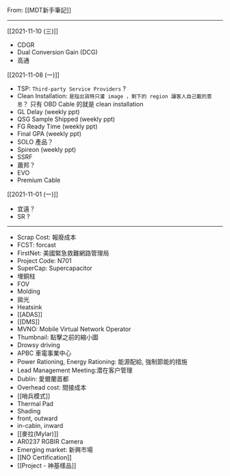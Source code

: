 From: [[MDT新手筆記]]

---

[[2021-11-10 (三)]]
- CDGR
- Dual Conversion Gain (DCG)
- 高通

[[2021-11-08 (一)]]
- TSP: `Third-party Service Providers` ?
- Clean Installation: `是指出貨時只灌 image ，剩下的 region 讓客人自己載的意思`？ 只有 OBD Cable 的就是 clean installation
- GL Delay (weekly ppt)
- QSG Sample Shipped (weekly ppt)
- FG Ready Time (weekly ppt)
- Final GPA (weekly ppt)
- SOLO 產品？
- Spireon  (weekly ppt)
- SSRF
- 蕭邦？
- EVO
- Premium Cable

[[2021-11-01 (一)]]
- 宜遠？
- SR ?

---

- Scrap Cost: 報廢成本
- FCST: forcast
- FirstNet: 美國緊急救難網路管理局
- Project Code: N701
- SuperCap: Supercapacitor 
- 埋銅柱
- FOV
- Molding
- 拋光
- Heatsink
- [[ADAS]]
- [[DMS]]
- MVNO: Mobile Virtual Network Operator
- Thumbnail: 點擊之前的縮小圖
- Drowsy driving 
- APBC 車電事業中心
- Power Rationing, Energy Rationing: 能源配給, 強制節能的措施
- Lead Management Meeting:潜在客户管理
- Dublin: 愛爾蘭首都
- Overhead cost: 間接成本
- [[哨兵模式]]
- Thermal Pad
- Shading
- front, outward
- in-cabin, inward
- [[麥拉(Mylar)]]
- AR0237 RGBIR Camera
- Emerging market: 新興市場
- [[NO Certification]]
- [[Project - 神基樣品]]
